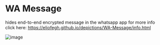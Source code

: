 # WA Message
 hides end-to-end encrypted message in the whatsapp app
 for more info click here: https://eliofegh.github.io/depictions/WA-Message/info.html
 
 ![image](https://user-images.githubusercontent.com/95119344/188366503-2e11c954-9cbc-4036-a99d-b77b1996f5fb.png)

